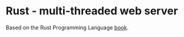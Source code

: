 # Rust - multi-threaded web server

Based on the Rust Programming Language
[book](https://doc.rust-lang.org/book/ch20-00-final-project-a-web-server.html).